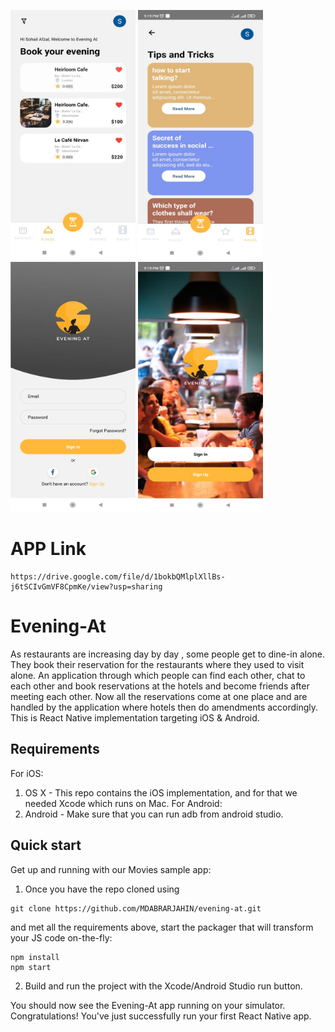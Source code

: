 <p>
	<img src="https://github.com/MDABRARJAHIN/evening-at/blob/master/screenshots/1.jpeg" width="200" height="400">
	<img src="https://github.com/MDABRARJAHIN/evening-at/blob/master/screenshots/2.jpeg" width="200" height="400">
	<img src="https://github.com/MDABRARJAHIN/evening-at/blob/master/screenshots/3.jpeg" width="200" height="400">
	<img src="https://github.com/MDABRARJAHIN/evening-at/blob/master/screenshots/4.jpeg" width="200" height="400">
</p>

# APP Link
```
https://drive.google.com/file/d/1bokbQMlplXllBs-j6tSCIvGmVF8CpmKe/view?usp=sharing
```

# Evening-At

As restaurants are increasing day by day , some people get to dine-in alone. 
They book their reservation for the restaurants where they used to visit alone. 
An application through which people can find each other, chat to each other and
book reservations at the hotels and become friends after meeting each other. 
Now all the reservations come at one place and are handled by the application 
where hotels then do amendments accordingly. This is React Native implementation 
targeting iOS & Android.

## Requirements

For iOS:
1. OS X - This repo contains the iOS implementation, and for that we needed Xcode which runs on Mac.
For Android:
1. Android - Make sure that you can run adb from android studio.

## Quick start

Get up and running with our Movies sample app:

1. Once you have the repo cloned using 
```
git clone https://github.com/MDABRARJAHIN/evening-at.git
```
and met all the requirements above, start the
packager that will transform your JS code on-the-fly:
```
npm install
npm start
```
2. Build and run the project with the Xcode/Android Studio run button.

You should now see the Evening-At app running on your simulator.
Congratulations!  You've just successfully run your first React Native app.